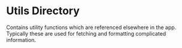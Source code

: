 # Utils Directory
Contains utility functions which are referenced elsewhere in the app. Typically these are used for fetching and
formatting complicated information.